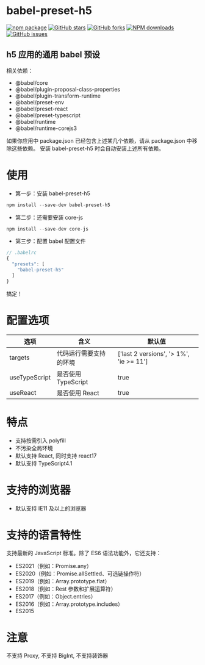# babel-preset-h5

[![npm package](https://img.shields.io/npm/v/babel-preset-h5.svg?style=flat-square)](https://www.npmjs.com/package/babel-preset-h5)
[![GitHub stars](https://img.shields.io/github/stars/noshower/babel-preset-h5.svg)](https://github.com/noshower/babel-preset-h5/stargazers)
[![GitHub forks](https://img.shields.io/github/forks/noshower/babel-preset-h5.svg)](https://github.com/noshower/babel-preset-h5/network/members)
[![NPM downloads](https://img.shields.io/npm/dm/babel-preset-h5.svg?style=flat-square)](https://www.npmjs.com/package/babel-preset-h5)
[![GitHub issues](https://img.shields.io/github/issues/noshower/babel-preset-h5.svg)](https://github.com/noshower/babel-preset-h5/issues)

## h5 应用的通用 babel 预设

相关依赖：

- @babel/core
- @babel/plugin-proposal-class-properties
- @babel/plugin-transform-runtime
- @babel/preset-env
- @babel/preset-react
- @babel/preset-typescript
- @babel/runtime
- @babel/runtime-corejs3

如果你应用中 package.json 已经包含上述某几个依赖，请从 package.json 中移除这些依赖。 安装 babel-preset-h5 时会自动安装上述所有依赖。

# 使用

- 第一步：安装 babel-preset-h5

```js
npm install --save-dev babel-preset-h5
```

- 第二步：还需要安装 core-js

```js
npm install --save-dev core-js
```

- 第三步：配置 babel 配置文件

```js
// .babelrc
{
  "presets": [
    "babel-preset-h5"
  ]
}
```

搞定！

# 配置选项

| 选项          | 含义                   | 默认值                                  |
| ------------- | ---------------------- | --------------------------------------- |
| targets       | 代码运行需要支持的环境 | ['last 2 versions', '> 1%', 'ie >= 11'] |
| useTypeScript | 是否使用 TypeScript    | true                                    |
| useReact      | 是否使用 React         | true                                    |

# 特点

- 支持按需引入 polyfill
- 不污染全局环境
- 默认支持 React, 同时支持 react17
- 默认支持 TypeScript4.1

# 支持的浏览器

- 默认支持 IE11 及以上的浏览器

# 支持的语言特性

支持最新的 JavaScript 标准。除了 ES6 语法功能外，它还支持：

- ES2021（例如：Promise.any）
- ES2020（例如：Promise.allSettled、可选链操作符）
- ES2019（例如：Array.prototype.flat）
- ES2018（例如：Rest 参数和扩展运算符）
- ES2017（例如：Object.entries）
- ES2016（例如：Array.prototype.includes）
- ES2015

# 注意

不支持 Proxy, 不支持 BigInt, 不支持装饰器
